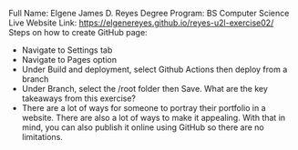 Full Name: Elgene James D. Reyes
Degree Program: BS Computer Science
Live Website Link: https://elgenereyes.github.io/reyes-u2l-exercise02/
Steps on how to create GitHub page:
- Navigate to Settings tab
- Navigate to Pages option
- Under Build and deployment, select Github Actions then deploy from a branch
- Under Branch, select the /root folder then Save.
What are the key takeaways from this exercise?
- There are a lot of ways for someone to portray their portfolio in a website. There are also a lot of ways to make it appealing. With that in mind, you can also publish it online using GitHub so there are no limitations.